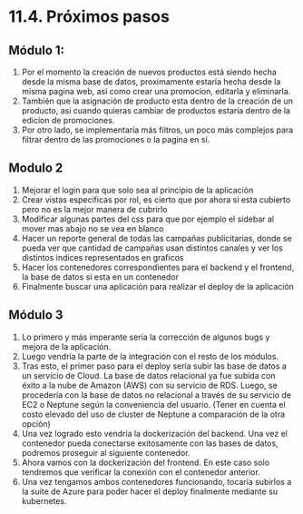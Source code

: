 # 11.4. Próximos pasos

## Módulo 1:
1. Por el momento la creación de nuevos productos está siendo hecha desde la misma base de datos, proximamente estaría hecha desde la misma pagina web, asi como crear una promocion, editarla y eliminarla.
2. También que la asignación de producto esta dentro de la creación de un producto, asi cuando quieras cambiar de productos estaría dentro de la edicion de promociones.
3. Por otro lado, se implementaría más filtros, un poco más complejos para filtrar dentro de las promociones o la pagina en sí.

## Modulo 2
1. Mejorar el login para que solo sea al principio de la aplicación
2. Crear vistas especificas por rol, es cierto que por ahora si esta cubierto pero no es la mejor manera de cubrirlo
3. Modificar algunas partes del css para que por ejemplo el sidebar al mover mas abajo no se vea en blanco
4. Hacer un reporte general de todas las campañas publicitarias, donde se pueda ver que cantidad de campañas usan distintos canales y ver los distintos indices representados en graficos
5. Hacer los contenedores correspondientes para el backend y el frontend, la base de datos si esta en un contenedor
6. Finalmente buscar una aplicación para realizar el deploy de la aplicación
## Módulo 3
1. Lo primero y más imperante sería la corrección de algunos bugs y mejora de la aplicación.
2. Luego vendría la parte de la integración con el resto de los módulos.
3. Tras esto, el primer paso para el deploy sería subir las base de datos a un servicio de Cloud. La base de datos relacional ya fue subida con éxito a la nube de Amazon (AWS) con su servicio de RDS. Luego, se procedería con la base de datos no relacional a través de su servicio de EC2 o Neptune según la conveniencia del usuario. (Tener en cuenta el costo elevado del uso de cluster de Neptune a comparación de la otra opción)
4. Una vez logrado esto vendría la dockerización del backend. Una vez el contenedor pueda conectarse exitosamente con las bases de datos, podremos proseguir al siguiente contenedor.
5. Ahora vamos con la dockerización del frontend. En este caso solo tendremos que verificar la conexión con el contenedor anterior.
6. Una vez tengamos ambos contenedores funcionando, tocaría subirlos a la suite de Azure para poder hacer el deploy finalmente mediante su kubernetes.  
